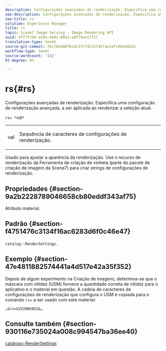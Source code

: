 ```yaml
---
description: Configurações avançadas de renderização. Especifica uma configuração de renderização avançada, a ser aplicada ao renderizar a seleção atual.
seo-description: Configurações avançadas de renderização. Especifica uma configuração de renderização avançada, a ser aplicada ao renderizar a seleção atual.
seo-title: rs
solution: Experience Manager
title: rs
topic: Scene7 Image Serving - Image Rendering API
uuid: 4ff7fcb4-a10a-4e82-80a1-edf79ae1f717
translation-type: tm+mt
source-git-commit: 7bc7b3a86fbcdc57cfdc31745fae3afc06e44b15
workflow-type: tm+mt
source-wordcount: '132'
ht-degree: 0%

---
```



# rs{#rs}

Configurações avançadas de renderização. Especifica uma configuração de renderização avançada, a ser aplicada ao renderizar a seleção atual.

`rs= *`val`*`

<table id="simpletable_4B028996E5824FC18B9749D1A6A3C2E3"> 
 <tr class="strow"> 
  <td class="stentry"> <p><span class="varname"> val</span> </p> </td> 
  <td class="stentry"> <p>Sequência de caracteres de configurações de renderização. </p></td> 
 </tr> 
</table>

Usado para ajustar a aparência da renderização. Use o recurso de renderização da Ferramenta de criação de vinheta (parte do pacote de criação de imagem da Scene7) para criar strings de configurações de renderização.

## Propriedades {#section-9a2b2228789046658cb80eddf343af75}

Atributo material.

## Padrão {#section-f4751476c3134f16ac6283d6f0c46e47}

`catalog::RenderSettings`.

## Exemplo {#section-47e4811882574441a4d517e42a35f352}

Depois de algum experimento na Criação de imagens, determina-se que o máscara com nitidez (USM) fornece a quantidade correta de nitidez para o aplicativo e o material em questão. A cadeia de caracteres de configurações de renderização que configura o USM é copiada para o comando `rs=` a ser usado com este material:

`…&rs=U2V20W50X2&…`

## Consulte também {#section-930116e735024a008c994547ba36ee40}

[catálogo::RenderSettings](../../../../../ir-api/material-cat/image-rendering-api-ref/c-ir-material-catalog/c-ir-material-data-reference/r-ir-rendersettings-dataref.md#reference-9ce753ae4096455eadcc12ac064de711)
